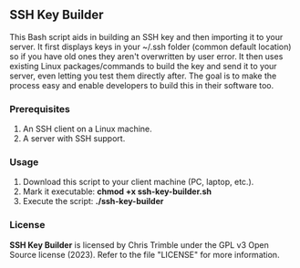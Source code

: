 ## SSH Key Builder

This Bash script aids in building an SSH key and then importing it to your server. It first displays keys in your \~/.ssh folder (common default location) so if you have old ones they aren't overwritten by user error. It then uses existing Linux packages/commands to build the key and send it to your server, even letting you test them directly after. The goal is to make the process easy and enable developers to build this in their software too.

### Prerequisites

1. An SSH client on a Linux machine.
2. A server with SSH support.

### Usage

1. Download this script to your client machine (PC, laptop, etc.).
2. Mark it executable: **chmod +x ssh-key-builder.sh**
3. Execute the script: **./ssh-key-builder**

### License

**SSH Key Builder** is licensed by Chris Trimble under the GPL v3 Open Source license (2023). Refer to the file "LICENSE" for more information.
